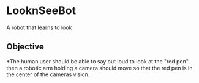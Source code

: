 # LooknSeeBot
A robot that learns to look 

## Objective
 *The human user should be able to say out loud to look at the "red pen" then a robotic arm holding a camera should move so that the red pen is in the center of the cameras vision. 
 
